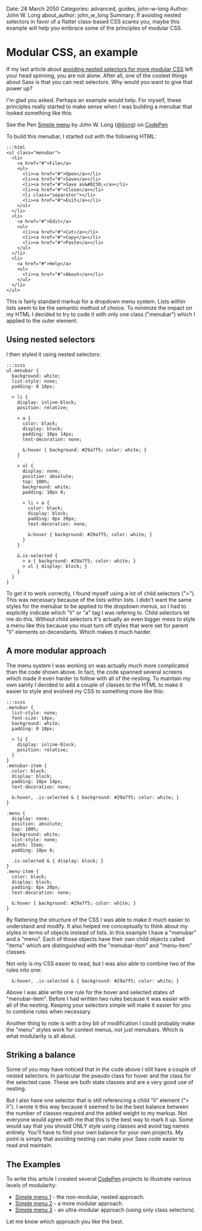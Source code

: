 Date: 28 March 2050
Categories: advanced, guides, john-w-long
Author: John W. Long
about_author: john_w_long
Summary: If avoiding nested selectors in favor of a flatter class-based CSS scares you, maybe this example will help you embrace some of the principles of modular CSS.

# Modular CSS, an example

If my last article about [avoiding nested selectors for more modular CSS](http://thesassway.com/intermediate/avoid-nested-selectors-for-more-modular-css) left your head spinning, you are not alone. After all, one of the coolest things about Sass is that you can nest selectors. Why would you want to give that power up?

I'm glad you asked. Perhaps an example would help. For myself, these principles really started to make sense when I was building a menubar that looked something like this:

<p data-height="300" data-theme-id="394" data-slug-hash="jJhbI" data-user="jlong" data-default-tab="result" class='codepen'>See the Pen <a href='http://codepen.io/jlong/pen/jJhbI'>Simple menu</a> by John W. Long (<a href='http://codepen.io/jlong'>@jlong</a>) on <a href='http://codepen.io'>CodePen</a></p>
<script async src="http://codepen.io/assets/embed/ei.js"></script>

To build this menubar, I started out with the following HTML:

    :::html
    <ul class="menubar">
      <li>
        <a href="#">File</a>
        <ul>
          <li><a href="#">Open</a></li>
          <li><a href="#">Save</a></li>
          <li><a href="#">Save as&#8230;</a></li>
          <li><a href="#">Close</a></li>
          <li class="separator"></li>
          <li><a href="#">Exit</a></li>
        </ul>
      </li>
      <li>
        <a href="#">Edit</a>
        <ul>
          <li><a href="#">Cut</a></li>
          <li><a href="#">Copy</a></li>
          <li><a href="#">Paste</a></li>
        </ul>
      </li>
      <li>
        <a href="#">Help</a>
        <ul>
          <li><a href="#">About</a></li>
        </ul>
      </li>
    </ul>

This is fairly standard markup for a dropdown menu system. Lists within lists seem to be the semantic method of choice. To minimize the impact on my HTML I decided to try to code it with only one class ("menubar") which I applied to the outer element.


## Using nested selectors

I then styled it using nested selectors:

    :::scss
    ul.menubar {
      background: white;
      list-style: none;
      padding: 0 10px;
 
      > li {
        display: inline-block;
        position: relative;
 
        > a {
          color: black;
          display: block;
          padding: 10px 14px;
          text-decoration: none;
 
          &:hover { background: #29a7f5; color: white; }
        }
 
        > ul {
          display: none;
          position: absolute;
          top: 100%;
          background: white;
          padding: 10px 0;
 
          > li > a {
            color: black;
            display: block;
            padding: 8px 20px;
            text-decoration: none;
 
            &:hover { background: #29a7f5; color: white; }
          }
        }

        &.is-selected {
          > a { background: #29a7f5; color: white; }
          > ul { display: block; }
        }
      }
    }

To get it to work correctly, I found myself using a lot of child selectors (">"). This was necessary because of the lists within lists. I didn't want the same styles for the menubar to be applied to the dropdown menus, so I had to explicitly indicate which "li" or "a" tag I was refering to. Child selectors let me do this. Without child selectors it's actually an even bigger mess to style a menu like this because you must turn off styles that were set for parent "li" elements on decendants. Which makes it much harder.


## A more modular approach

The menu system I was working on was actually much more complicated than the code shown above. In fact, the code spanned several screens which made it even harder to follow with all of the nesting. To maintain my own sanity I decided to add a couple of classes to the HTML to make it easier to style and evolved my CSS to something more like this:

    :::scss
    .menubar {
      list-style: none;
      font-size: 14px;
      background: white;
      padding: 0 10px;
 
      > li {
        display: inline-block;
        position: relative;
      }
    }
    .menubar-item {
      color: black;
      display: block;
      padding: 10px 14px;
      text-decoration: none;
 
      &:hover, .is-selected & { background: #29a7f5; color: white; }
    }

    .menu {
      display: none;
      position: absolute;
      top: 100%;
      background: white;
      list-style: none;
      width: 15em;
      padding: 10px 0;
 
      .is-selected & { display: block; }
    }
    .menu-item {
      color: black;
      display: block;
      padding: 8px 20px;
      text-decoration: none;
 
      &:hover { background: #29a7f5; color: white; }
    } 

By flattening the structure of the CSS I was able to make it much easier to understand and modify. It also helped me conceptually to think about my styles in terms of objects instead of lists. In this example I have a "menubar" and a "menu". Each of those objects have their own child objects called "items" which are distinguished with the "menubar-item" and "menu-item" classes.

Not only is my CSS easier to read, but I was also able to combine two of the rules into one:

      &:hover, .is-selected & { background: #29a7f5; color: white; }

Above I was able write one rule for the hover and selected states of "menubar-item". Before I had written two rules because it was easier with all of the nesting. Keeping your selectors simple will make it easier for you to combine rules when necessary.

Another thing to note is with a tiny bit of modification I could probably make the "menu" styles work for context menus, not just menubars. Which is what modularity is all about.


## Striking a balance

Some of you may have noticed that in the code above I still have a couple of nested selectors. In particular the pseudo class for hover and the class for the selected case. These are both state classes and are a very good use of nesting.

But I also have one selector that is still referencing a child "li" element ("> li"). I wrote it this way because it seemed to be the best balance between the number of classes required and the added weight to my markup. Not everyone would agree with me that this is the best way to mark it up. Some would say that you should ONLY style using classes and avoid tag names entirely. You'll have to find your own balance for your own projects. My point is simply that avoiding nesting can make your Sass code easier to read and maintain.


## The Examples

To write this article I created several [CodePen](http://codepen.io) projects to illustrate various levels of modularity:

* [Simple menu 1](http://codepen.io/jlong/pen/LlCrx) - the non-modular, nested approach.
* [Simple menu 2](http://codepen.io/jlong/pen/wpbzq) - a more modular approach.
* [Simple menu 3](http://codepen.io/jlong/pen/AmwrK) - an ultra-modular approach (using only class selectors).

Let me know which approach you like the best.
